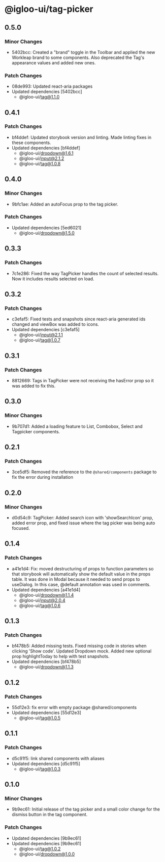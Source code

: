 # @igloo-ui/tag-picker

## 0.5.0

### Minor Changes

- 5402bcc: Created a "brand" toggle in the Toolbar and applied the new Workleap brand to some components. Also deprecated the Tag's appearance values and added new ones.

### Patch Changes

- 08de993: Updated react-aria packages
- Updated dependencies [5402bcc]
  - @igloo-ui/tag@1.1.0

## 0.4.1

### Patch Changes

- bf4ddef: Updated storybook version and linting. Made linting fixes in these components.
- Updated dependencies [bf4ddef]
  - @igloo-ui/dropdown@1.6.1
  - @igloo-ui/input@2.1.2
  - @igloo-ui/tag@1.0.8

## 0.4.0

### Minor Changes

- 9bfc1ae: Added an autoFocus prop to the tag picker.

### Patch Changes

- Updated dependencies [5ed6021]
  - @igloo-ui/dropdown@1.5.0

## 0.3.3

### Patch Changes

- 7c1e286: Fixed the way TagPicker handles the count of selected results. Now it includes results selected on load.

## 0.3.2

### Patch Changes

- c3efaf5: Fixed tests and snapshots since react-aria generated ids changed and viewBox was added to icons.
- Updated dependencies [c3efaf5]
  - @igloo-ui/input@2.1.1
  - @igloo-ui/tag@1.0.7

## 0.3.1

### Patch Changes

- 8812669: Tags in TagPicker were not receiving the hasError prop so it was added to fix this.

## 0.3.0

### Minor Changes

- 9b707d1: Added a loading feature to List, Combobox, Select and Tagpicker components.

## 0.2.1

### Patch Changes

- 3ce5df5: Removed the reference to the `@shared/components` package to fix the error during installation

## 0.2.0

### Minor Changes

- d0d54c9: TagPicker: Added search icon with 'showSearchIcon' prop, added error prop, and fixed issue where the tag picker was being auto focused.

## 0.1.4

### Patch Changes

- a41e1d4: Fix: moved destructuring of props to function parameters so that storybook will automatically show the default value in the props table. It was done in Modal because it needed to send props to useDialog. In this case, @default annotation was used in comments.
- Updated dependencies [a41e1d4]
  - @igloo-ui/dropdown@1.1.4
  - @igloo-ui/input@2.0.4
  - @igloo-ui/tag@1.0.6

## 0.1.3

### Patch Changes

- bf478b5: Added missing tests. Fixed missing code in stories when clicking 'Show code'. Updated Dropdown mock. Added new optional prop highlightToday to help with test snapshots.
- Updated dependencies [bf478b5]
  - @igloo-ui/dropdown@1.1.3

## 0.1.2

### Patch Changes

- 55d12e3: fix error with empty package @shared/components
- Updated dependencies [55d12e3]
  - @igloo-ui/tag@1.0.5

## 0.1.1

### Patch Changes

- d5c91f5: link shared components with aliases
- Updated dependencies [d5c91f5]
  - @igloo-ui/tag@1.0.3

## 0.1.0

### Minor Changes

- 9b9ec61: Initial release of the tag picker and a small color change for the dismiss button in the tag component.

### Patch Changes

- Updated dependencies [9b9ec61]
- Updated dependencies [9b9ec61]
  - @igloo-ui/tag@1.0.2
  - @igloo-ui/dropdown@1.0.0
